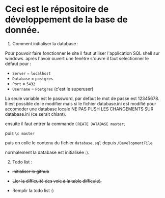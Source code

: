 # Ceci est le répositoire de développement de la base de donnée. 

1. Comment initialiser la database : 

Pour pouvoir faire fonctionner le site il faut utiliser l'application SQL shell sur windows. après l'avoir ouvert une fenêtre s'ouvre il faut selectionner le défaut pour : 
- `Server` = `localhost`
- `Database` = `postgres` 
- `Port` = `5432`
- `Username` = `Postgres` (c'est le superuser)

La seule variable est le password, par defaut le mot de passe est 12345678.
Il est possible de le modifier mais si le fichier database.ini est modifié pour accomoder une database locale NE PAS PUSH LES CHANGEMENTS SUR database.ini (ce serait chiant).

ensuite il faut entrer la commande `CREATE DATABASE master;`

puis `\c master`

puis on colle le contenu du fichier `database.sql` depuis `/DevelopmentFile`

normalement la database est initialisée :). 



2. Todo list : 

* ~~initialiser le github~~


* ~~Lier la difficulté des voie à la table difficulté.~~


* Remplir la todo list :)